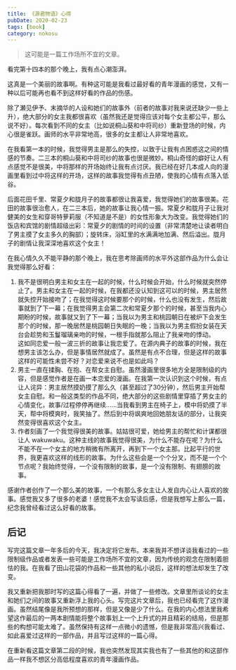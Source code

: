 ```yaml
---
title: 《源君物语》心得
pubDate: 2020-02-23
tags: [book]
category: nokosu
---
```


> 这可能是一篇工作场所不宜的文章。

看完第十四本的那个晚上，我有点心潮澎湃。

这真是一个美丽的故事啊。有种这可能是我看过最好看的青年漫画的感觉，又有一种以后可能再也看不到这样好看的作品的伤感。

除了瀬见伊予、末摘华的人设和她们的故事外（前者的故事对我来说还缺少一些上升），绝大部分的女主我都很喜欢（虽然我还是觉得应该对每个女主都公平，那么说不好）。每次看到不同的女主（比如说桐山葵和中将司纱）重新登场的时候，内心很是雀跃。画师的水平非常地高，很多的女主都让人非常地喜欢。

在我看第一本的时候，我觉得男主是那么的失控，以致于让我有点困惑这之间的情感的节奏。二三本的桐山葵和中将司纱的故事也很是微妙。桐山奇怪的癖好让人有点感觉不是很美，中将那样的开场始终让我有点讨厌。我已经在好几本成人向的漫画里看到过中将这样的开场，这样的故事我觉得有点丑陋，使我的心情有点落入低谷。

后面花田千里、常夏夕和胧月子的故事都很让我喜爱，我觉得她们的故事很美。花田的故事很治愈人，在二三本后，她的故事让我心情一振。常夏夕和胧月子让我对健美的女生和穿哥特萝莉服（不知道是不是）的女性形象大为改变。我觉得她们的饭店和宾馆的剧情超级出彩：常夏夕的剧情的时间的设置（非常清楚地让读者明白了男主摸了女主多久的胸部）；旋转床，浴缸里的水满满地加满、然后溢出。胧月子的剧情让我深深地喜欢这个女主！

在我心情久久不能平静的那个晚上，我在思考除画师的水平外这部作品为什么会让我觉得那么好看：

1. 我不是很明白男主和女主在一起的时候，什么时候会开始，什么时候就突然停止了。男主和女主在一起的时候，在我都还没认知到这可以的时候，男主居然就失控开始接吻了；在我觉得这时候要那个的时候，什么也没有发生，然后故事就到了下一幕；在我觉得男主会第二次和常夏夕那个的时候，甚至当我内心期盼的时候，故事就又到了下一幕；当我以为男主和桃园朝日在被炉下会发生那个的时候，那一晚居然是桃园朝日失眠的一晚；当我以为男主假扮女装在天台会趁势和玉鬘瑠璃亲吻的时候，一根手指就那么阻止了我亲吻的悸动。
\
这如同恋爱一般一波三折的故事让我恋爱了。在源内典子的故事的时候，我在想男主该怎么办，但是事情居然就成了。虽然是有点不合理，但是这样的故事这样的可能性未尝不好？对恋爱来说不也是如此吗？
2. 男主一直在揉胸、在抱、在帮女主自慰。虽然漫画里很多地方全是限制级的内容，但是感觉作者是在画一本恋爱的漫画。在我第一次认识到这个时候，有点让人诧异：男主居然摸奶摸了那么久（甚至超过了30分钟），然后男主开始帮女主自慰。和一般这类型的作品不同，绝大部分的这些剧情里穿插了男女主的心情变化，故事/过程停停再继续……当我看到男主在椅子上，模中将奶摸了半天，帮中将模爽时，我笑抽了。然后到中将飒爽地回她朋友话的部分，让我突然变得很喜欢这个女主。
3. 作者刻画了一个我觉得很美的故事。姑姑很可爱，她给男主的帮忙和计谋都很让人 wakuwaku。这种主线的故事我觉得很美，为什么不能存在呢？为什么不能不在一个女主的地方稍微有所离开，再到下一个女主那。比起平行的世界，我更喜欢这样的线形的故事。为什么这些会是一个个分叉，而不是一个个节点呢？我始终觉得，一个没有限制的故事，是一个没有限制、有翅膀的故事。

感谢作者创作了一个那么美的故事，一个有那么多女主让人发自内心让人喜欢的故事。感觉我又多了很多的老婆！感觉我不太会写读后感，但是我想写上那么一篇，纪念我曾经看过这么好看的故事。

## 后记

写完这篇文章一年多后的今天，我决定将它发布。本来我并不想详谈我看过的一些限制级作品或者发表一些可能是工作场所不宜的文章，因为传统的观念在限制着胆怯的我。在我看了田山花袋的作品和一些其他的私小说后，这样的想法却发生了改变。

我又重新把我那时写的这篇心得看了一遍，并做了一些修改。文章里所谈论的女主和她们之间的故事又重新浮上我的心头。写完这片文章后，我也已经看完了这作漫画。虽然结尾像是我所预想的那样，但是又像是少了什么。在我的内心想法里我希望这作最后的一两本剧情能将整个故事划上一个上升式的并且精彩的结局，但是那些的构想可能太难了。虽然保持有这样一点微小的遗憾，但是我非常高兴我看过、如此喜爱过这样的一部作品，并且写过这样的一篇心得。

在重新看这篇文章第二段的时候，我也突然发现其实我也有了一些其他的和这部作品一样我不想区分高低程度喜欢的青年漫画作品。
